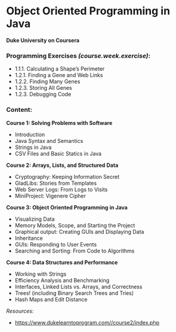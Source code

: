 # Object Oriented Programming in Java
**Duke University on Coursera**


### Programming Exercises *(course.week.exercise)*: 
- 1.1.1. Calculating a Shape’s Perimeter
- 1.2.1. Finding a Gene and Web Links
- 1.2.2. Finding Many Genes
- 1.2.3. Storing All Genes
- 1.2.3. Debugging Code

### Content:

**Course 1: Solving Problems with Software**
- Introduction  
- Java Syntax and Semantics
- Strings in Java
- CSV Files and Basic Statics in Java

**Course 2: Arrays, Lists, and Structured Data**
- Cryptography: Keeping Information Secret
- GladLibs: Stories from Templates
- Web Server Logs: From Logs to Visits
- MiniProject: Vigenere Cipher

**Course 3: Object Oriented Programming in Java**
- Visualizing Data
- Memory Models, Scope, and Starting the Project
- Graphical output: Creating GUIs and Displaying Data
- Inheritance
- GUIs: Responding to User Events
- Searching and Sorting: From Code to Algorithms

**Course 4: Data Structures and Performance**
- Working with Strings
- Efficiency Analysis and Benchmarking
- Interfaces, Linked Lists vs. Arrays, and Correctness
- Trees! (including Binary Search Trees and Tries)
- Hash Maps and Edit Distance

*Resources:*
- https://www.dukelearntoprogram.com//course2/index.php